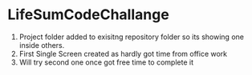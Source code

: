 # LifeSumCodeChallange

1. Project folder added to exisitng repository folder so its showing one inside others.
2. First Single Screen created as hardly got time from office work
3. Will try second one once got free time to complete it
